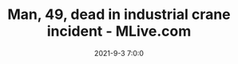 ---
"title": "Man, 49, dead in industrial crane incident - MLive.com"
"date": "2021-9-3 7:0:0"
"feed_name": "GOOGLENEWSINDUSTRIAL"
"feed_website": "https://news.google.com/search?q=industrial%2Bincident&hl=en-US&gl=US&ceid=US:en"
"feed_rss": "https://news.google.com/rss/search?q=industrial%2Bincident&hl=en-US&gl=US&ceid=US:en"
"link": "https://www.mlive.com/news/2021/09/man-49-dead-in-industrial-crane-incident.html"
"file": "_posts/2021-1-1-99c3c3becdc2940d87d295ab8e13f525e322199f.md"
"accident": "1"
"drilling": "1"
"dead": "1"
"injured": "0"
---